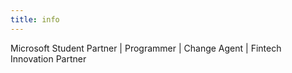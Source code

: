 ```yaml
---
title: info
---
```


Microsoft Student Partner | Programmer | Change Agent | Fintech Innovation Partner
